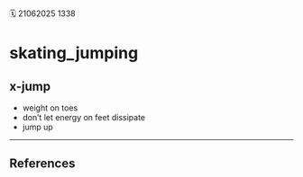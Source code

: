 🗓️ 21062025 1338

# skating_jumping

## x-jump
- weight on toes
- don’t let energy on feet dissipate 
- jump up

---
## References
